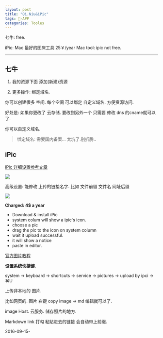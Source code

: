 ```yaml
---
layout: post
title: "Qi.Niu&iPic"
tags: -APP
categories: Tooles
---
```



七牛: free. 

iPic: Mac 最好的图床工具 25￥/year
Mac tool: ipic not free. 

---

## 七牛


1.  我的资源下面 添加(新建)资源


2. 更多操作: 绑定域名.

你可以创建很多 空间.
每个空间 可以绑定 自定义域名. 方便资源访问.


好处是: 如果你更改了 云存储.
要改到另外一个 
只需要 修改 dns 的cname就可以了.



你可以自定义域名.




> 绑定域名: 需要国内备案... 太坑了.别折腾..




## iPic
[iPic 详细设置参考文章][1]



![][image-1]

高级设置: 
能修改 上传的链接名字. 
比如 文件前缀 文件名 网址后缀

![][image-2]



**Charged: 4$ a year**

- Download & install iPic 
- system colum will show a ipic's icon.
- choose a pic 
- drag the pic to the icon on system column
- wait it upload successful. 
- it will show a notice 
- paste in editor.




[官方图片教程][2]

**设置系统快捷键.**

system → keyboard → shortcuts → service → pictures →
upload by ipci → ⌘U




上传非本地的 图片.

比如网页的.
图片 右键 copy image → 
md 编辑就可以了.




image Host.
云服务. 储存照片的地方.




Markdown link 
打勾  粘贴进去的链接 会自动带上前缀.


2016-09-15-






[1]:	http://toolinbox.net/iPic/AddQiniuImageHost.html
[2]:	http://toolinbox.net/en/iPic/

[image-1]:	http://oduizitoj.bkt.clouddn.com/2016-09-21-Untitled.jpeg
[image-2]:	http://oduizitoj.bkt.clouddn.com/2016-09-21-17:27:34.jpg